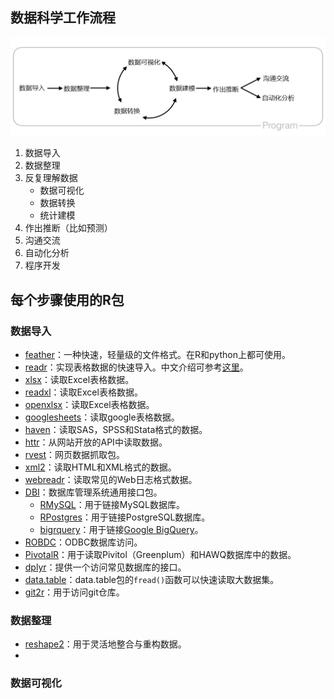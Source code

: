## 数据科学工作流程
![1_数据科学工作流程](https://raw.githubusercontent.com/engikeer/markdown/master/cache/1_%E6%95%B0%E6%8D%AE%E7%A7%91%E5%AD%A6%E5%B7%A5%E4%BD%9C%E6%B5%81%E7%A8%8B.png)
1. 数据导入
2. 数据整理
3. 反复理解数据
    * 数据可视化
    * 数据转换
    * 统计建模
4. 作出推断（比如预测）
5. 沟通交流
6. 自动化分析
7. 程序开发

## 每个步骤使用的R包
### 数据导入
+ [feather]()：一种快速，轻量级的文件格式。在R和python上都可使用。
+ [readr]()：实现表格数据的快速导入。中文介绍可参考[这里]()。
+ [xlsx]()：读取Excel表格数据。
+ [readxl]()：读取Excel表格数据。
+ [openxlsx]()：读取Excel表格数据。
+ [googlesheets]()：读取google表格数据。
+ [haven]()：读取SAS，SPSS和Stata格式的数据。
+ [httr]()：从网站开放的API中读取数据。
+ [rvest]()：网页数据抓取包。
+ [xml2]()：读取HTML和XML格式的数据。
+ [webreadr]()：读取常见的Web日志格式数据。
+ [DBI]()：数据库管理系统通用接口包。
    + [RMySQL]()：用于链接MySQL数据库。
    + [RPostgres]()：用于链接PostgreSQL数据库。
    + [bigrquery]()：用于链接[Google BigQuery]()。
+ [ROBDC](https://cran.r-project.org/web/packages/RODBC/)：ODBC数据库访问。
+ [PivotalR]()：用于读取Pivitol（Greenplum）和HAWQ数据库中的数据。
+ [dplyr]()：提供一个访问常见数据库的接口。
+ [data.table]()：data.table包的`fread()`函数可以快速读取大数据集。
+ [git2r]()：用于访问git仓库。

### 数据整理
+ [reshape2](https://github.com/hadley/reshape)：用于灵活地整合与重构数据。
+ 

### 数据可视化
